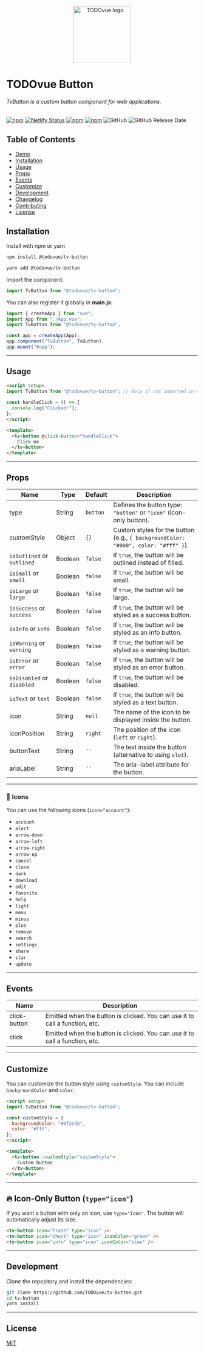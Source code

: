 <p align="center"><img width="150" src="https://firebasestorage.googleapis.com/v0/b/todovue-blog.appspot.com/o/logo.png?alt=media&token=d8eb592f-e4a9-4b02-8aff-62d337745f41" alt="TODOvue logo">
</p>

# TODOvue Button
###### TvButton is a custom button component for web applications.

[![npm](https://img.shields.io/npm/v/@todovue/tv-button.svg)](https://www.npmjs.com/package/@todovue/tv-button) [![Netlify Status](https://api.netlify.com/api/v1/badges/3c413109-63aa-41d7-8126-a527435f5512/deploy-status)](https://app.netlify.com/sites/tv-button/deploys) [![npm](https://img.shields.io/npm/dm/@todovue/tv-button.svg)](https://www.npmjs.com/package/@todovue/tv-button)
[![npm](https://img.shields.io/npm/d18m/@todovue/tv-button.svg)](https://www.npmjs.com/package/@todovue/tv-button) ![GitHub](https://img.shields.io/github/license/TODOvue/tv-button) ![GitHub Release Date](https://img.shields.io/github/release-date/TODOvue/tv-button)

## Table of Contents
- [Demo](https://tv-button.netlify.app/)
- [Installation](#installation)
- [Usage](#usage)
- [Props](#props)
- [Events](#events)
- [Customize](#customize)
- [Development](#development)
- [Changelog](https://github.com/TODOvue/tv-button/blob/main/CHANGELOG.md)
- [Contributing](https://github.com/TODOvue/tv-button/blob/main/CONTRIBUTING.md)
- [License](https://github.com/TODOvue/tv-button/blob/main/LICENSE)

## Installation
Install with npm or yarn
```bash
npm install @todovue/tv-button
```
```bash
yarn add @todovue/tv-button
```

Import the component:
```js
import TvButton from "@todovue/tv-button";
```

You can also register it globally in **main.js**:
```js
import { createApp } from "vue";
import App from "./App.vue";
import TvButton from "@todovue/tv-button";

const app = createApp(App);
app.component("TvButton", TvButton);
app.mount("#app");
```

---

## Usage
```html
<script setup>
import TvButton from "@todovue/tv-button"; // Only if not imported in main.js
    
const handleClick = () => {
  console.log("Clicked!");
};
</script>

<template>
  <tv-button @click-button="handleClick">
    Click me
  </tv-button>
</template>
```

---

## Props
| Name                       | Type    | Default  | Description                                                                        |
|----------------------------|---------|----------|------------------------------------------------------------------------------------|
| type                       | String  | `button` | Defines the button type: `"button"` or `"icon"` (icon-only button).                |
| customStyle                | Object  | `{}`     | Custom styles for the button (e.g., `{ backgroundColor: "#000", color: "#fff" }`). |
| `isOutlined` or `outlined` | Boolean | `false`  | If `true`, the button will be outlined instead of filled.                          |
| `isSmall` or `small`       | Boolean | `false`  | If `true`, the button will be small.                                               |
| `isLarge` or `large`       | Boolean | `false`  | If `true`, the button will be large.                                               |
| `isSuccess` or `success`   | Boolean | `false`  | If `true`, the button will be styled as a success button.                          |
| `isInfo` or `info`         | Boolean | `false`  | If `true`, the button will be styled as an info button.                            |
| `isWarning` or `warning`   | Boolean | `false`  | If `true`, the button will be styled as a warning button.                          |
| `isError` or `error`       | Boolean | `false`  | If `true`, the button will be styled as an error button.                           |
| `isDisabled` or `disabled` | Boolean | `false`  | If `true`, the button will be disabled.                                            |
| `isText` or `text`         | Boolean | `false`  | If `true`, the button will be styled as a text button.                             |
| icon                       | String  | `null`   | The name of the icon to be displayed inside the button.                            |
| iconPosition               | String  | `right`  | The position of the icon (`left` or `right`).                                      |
| buttonText                 | String  | `''`     | The text inside the button (alternative to using `slot`).                          |
| ariaLabel                  | String  | `''`     | The aria-label attribute for the button.                                           |

---

### 🔹 **Icons**
You can use the following icons (`icon="account"`):
- `account`
- `alert`
- `arrow-down`
- `arrow-left`
- `arrow-right`
- `arrow-up`
- `cancel`
- `clone`
- `dark`
- `download`
- `edit`
- `favorite`
- `help`
- `light`
- `menu`
- `minus`
- `plus`
- `remove`
- `search`
- `settings`
- `share`
- `star`
- `update`

---

## Events
| Name         | Description                                                                 |
|--------------|-----------------------------------------------------------------------------|
| click-button | Emitted when the button is clicked. You can use it to call a function, etc. |
| click        | Emitted when the button is clicked. You can use it to call a function, etc. |

---

## Customize
You can customize the button style using `customStyle`. You can include `backgroundColor` and `color`.

```html
<script setup>
import TvButton from "@todovue/tv-button";

const customStyle = {
  backgroundColor: "#0f2e5b",
  color: "#fff",
};
</script>

<template>
  <tv-button :customStyle="customStyle">
    Custom Button
  </tv-button>
</template>
```

---

## 🔥 **Icon-Only Button (`type="icon"`)**
If you want a button with only an icon, use `type="icon"`. The button will automatically adjust its size.

```html
<tv-button icon="trash" type="icon" />
<tv-button icon="check" type="icon" iconColor="green" />
<tv-button icon="info" type="icon" iconColor="blue" />
```

---

## Development
Clone the repository and install the dependencies:
```bash
git clone https://github.com/TODOvue/tv-button.git
cd tv-button
yarn install
```
---
## License
[MIT](https://github.com/TODOvue/tv-button/blob/main/LICENSE)
